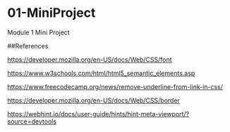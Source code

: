 # 01-MiniProject
Module 1 Mini Project

##References

https://developer.mozilla.org/en-US/docs/Web/CSS/font

https://www.w3schools.com/html/html5_semantic_elements.asp

https://www.freecodecamp.org/news/remove-underline-from-link-in-css/

https://developer.mozilla.org/en-US/docs/Web/CSS/border

https://webhint.io/docs/user-guide/hints/hint-meta-viewport/?source=devtools